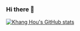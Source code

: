### Hi there 👋

[![Khang Hou's GitHub stats](https://github-readme-stats.vercel.app/api?username=tankh99)](https://github.com/tankh99/github-readme-stats)
<!--
**tankh99/tankh99** is a ✨ _special_ ✨ repository because its `README.md` (this file) appears on your GitHub profile.

Here are some ideas to get you started:

- 🔭 I’m currently working on ...
- 🌱 I’m currently learning ...
- 👯 I’m looking to collaborate on ...
- 🤔 I’m looking for help with ...
- 💬 Ask me about ...
- 📫 How to reach me: ...
- 😄 Pronouns: ...
- ⚡ Fun fact: ...
-->
